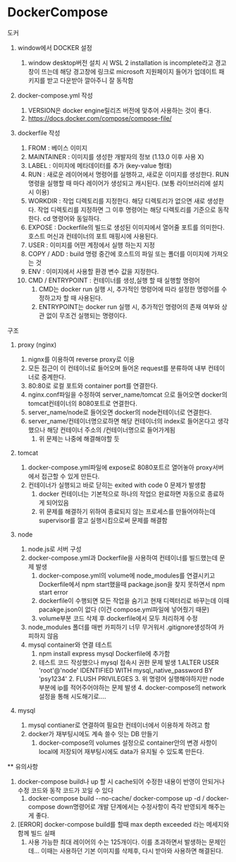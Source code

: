 # DockerCompose
도커

1. window에서 DOCKER 설정
   1. window desktop버전 설치 시 WSL 2 installation is incomplete라고 경고창이 뜨는데 해당 경고창에 링크로 microsoft 지원페이지 들어가 업데이트 패키지를 받고 다운받아 깔아주니 잘 동작함 

2. docker-compose.yml 작성
   1. VERSION은 docker engine릴리즈 버전에 맞추어 사용하는 것이 좋다.
   2. https://docs.docker.com/compose/compose-file/
   
3. dockerfile 작성
   1. FROM : 베이스 이미지
   2. MAINTAINER : 이미지를 생성한 개발자의 정보 (1.13.0 이후 사용 X)
   3. LABEL : 이미지에 메타데이터를 추가 (key-value 형태)
   4. RUN : 새로운 레이어에서 명령어를 실행하고, 새로운 이미지를 생성한다.
      RUN 명령을 실행할 때 마다 레이어가 생성되고 캐시된다. (보통 라이브러리에 설치시 이용)
   5. WORKDIR : 작업 디렉토리를 지정한다. 해당 디렉토리가 없으면 새로 생성한다.
      작업 디렉토리를 지정하면 그 이후 명령어는 해당 디렉토리를 기준으로 동작한다.
      cd 명령어와 동일하다.
   6. EXPOSE : Dockerfile의 빌드로 생성된 이미지에서 열어줄 포트를 의미한다.
      호스트 머신과 컨테이너의 포트 매핑시에 사용된다.
   7. USER : 이미지를 어떤 계정에서 실행 하는지 지정
   8. COPY / ADD : build 명령 중간에 호스트의 파일 또는 폴더를 이미지에 가져오는 것
   9. ENV : 이미지에서 사용할 환경 변수 값을 지정한다.
   10. CMD / ENTRYPOINT : 컨테이너를 생성,실행 할 때 실행할 명령어
       1. CMD는 docker run 실행 시, 추가적인 명령어에 따라 설정한 명령어를 수정하고자 할 때 사용된다.
       2. ENTRYPOINT는 docker run 실행 시, 추가적인 명령어의 존재 여부와 상관 없이 무조건 실행되는 명령이다.

구조
1. proxy (nginx)
   1. nignx를 이용하여 reverse proxy로 이용
   2. 모든 접근이 이 컨테이너로 들어오며 들어온 request를 분류하여 내부 컨테이너로 중계한다.
   3. 80:80로 로컬 포트와 container port를 연결한다. 
   4. nginx.conf파일을 수정하여 server_name/tomcat 으로 들어오면 docker의 tomcat컨테이너의 8080포트로 연결한다.
   5. server_name/node로 들어오면 docker의 node컨테이너로 연결한다.
   6. server_name/컨테이너명으로하면 해당 컨테이너의 index로 들어온다고 생각했으나 해당 컨테이너 주소의 /컨테이너명으로 들어가게됨
      1. 위 문제는 나중에 해결해야할 듯

2. tomcat
   1. docker-compose.yml파일에 expose로 8080포트르 열어놓아 proxy서버에서 접근할 수 있게 만든다.
   2. 컨테이너가 실행되고 바로 닫히는 exited with code 0 문제가 발생함
      1. docker 컨테이너는 기본적으로 하나의 작업으 완료하면 자동으로 종료하게 되어있음
      2. 위 문제를 해결하기 위하여 종료되지 않는 프로세스를 만들어야하는데 supervisor를 깔고 실행시킴으로써 문제를 해결함

3. node
   1. node.js로 서버 구성
   2. docker-compose.yml과 Dockerfile을 사용하여 컨테이너를 빌드했는데 문제 발생
      1. docker-compose.yml의 volume에 node_modules를 연결시키고 Dockerfile에서 npm start했을때 package.json을 찾지 못하면서 npm start error
      2. dockerfile이 수행되면 모든 작업을 숨기고 현재 디렉터리로 바꾸는데 이때 pacakge.json이 없다 (이건 compose.yml파일에 넣어줬기 때문)
      3. volume부분 코드 삭제 후 dockerfile에서 모두 처리하게 수정
   3. node_modules 폴더를 매번 카피하기 너무 무거워서 .gitignore생성하여 카피하지 않음
   4. mysql container와 연결 테스트 
      1. npm install express mysql Dockerfile에 추가함
      2. 테스트 코드 작성했으나 mysql 접속시 권한 문제 발생
         1.ALTER USER 'root'@'node' IDENTIFIED WITH mysql_native_password BY 'psy1234' 
         2. FLUSH PRIVILEGES
         3. 위 명령어 실행해야하지만 node부분에 ip를 적어주어야하는 문제 발생
         4. docker-compose의 network 설정을 통해 시도해기로....

4. mysql
   1. mysql contianer로 연결하여 필요한 컨테이너에서 이용하게 하려고 함
   2. docker가 재부팅시에도 계속 쓸수 잇는 DB 만들기
      1. docker-compose의 volumes 설정으로 container안의 변경 사항이 local에 저장되어 재부팅시에도 data가 유지될 수 있도록 만든다.

** 유의사항
1. docker-compose build나 up 할 시 cache되어 수정한 내용이 반영이 안되거나 수정 코드와 동작 코드가 꼬일 수 있다
   1. docker-compose build --no-cache/ docker-compose up -d / docker-compose down명령어로 개발 단계에서는 수정사항이 즉각 반영되게 해주는게 좋다.
2. [ERROR] docker-compose build를 할때 max depth exceeded 라는 메세지와 함께 빌드 실패
   1. 사용 가능한 최대 레이어의 수는 125개이다. 이를 초과하면서 발생하는 문제인데...
      이때는 사용하던 기본 이미지를 삭제후, 다시 받아와 사용하면 해결된다.
